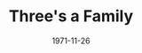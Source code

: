 ---
title: Three's a Family
date: 1971-11-26
closing_date: 1971-12-11
layout: productions
featured_image: 
image_caption:
image_credit:
playbill:
category:
Theatre: Theatre Jacksonville
Venue: Little Theatre
cast:
  Sam Whitaker: Ernest Goldsmith
  Irma dalrymple: Terry McIntire
  Adelaide: Mary Coyle
  Kitty Mitchell: Jill Hartley
  Archie Whitaker: Doug Thomas
  Hazel: Margaret Winstead
  Frances Whitaker: Carolyn Courreges
  Delivery Man: Bill Merwin
  Eugene Mitchell: James Owens
  Moving Man: 
    - Bob Hilgenberg
    - Tom Dunn
    - George Spelvin
  Another Maid: Sue Henderson 
  A Girl: Harriet McPherson
  Dr. Bartell: Marshall Grauer
  Joe Franklin: Bob Goodman
  Marion Franklin: Betty Green
crew:
  Director: Robert Knowles
  Scene Design: Hal Henderson
  Stage Manager: Maggie Martin
  Lighting: Aaron Rosenberg
  Sound: Marcia Patch
  Costumes: 
    - Gert Berman
    - Mary Coyle
  Properties: 
    - Katie Raven
    - Lenoir Nobles
    - Debby Dunn
    - Mary Ellen Wofford
    - Doug Thomas
    - Mary Coyle
  Set Construction: 
    - Bert Covert
    - Debbie Eaton
    - Marcia Patch
    - Doug Thomas
    - Maggie Martin
    - Bob Hilgenberg
    - Robert Hilgenberg
  Stage Crew: 
    - Debby Dunn
    - Lenoir Nobles
    - Roberta Quattlebaum
  Make-up: Marshall Grauer
  Publicity: 
    - Wilfred Lyon, Jr.
    - Diane Somerville
  Box Office: 
    - Ann Dubow
    - Gert Berman
external_links:
---